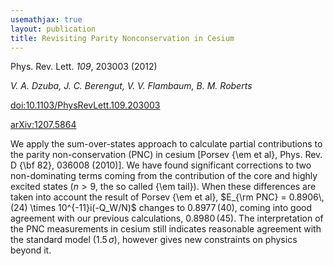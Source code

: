 ```yaml
---
usemathjax: true
layout: publication
title: Revisiting Parity Nonconservation in Cesium
---
```


Phys. Rev. Lett. *109*, 203003 (2012)

_V. A. Dzuba, J. C. Berengut, V. V. Flambaum, B. M. Roberts_

[doi:10.1103/PhysRevLett.109.203003](http://dx.doi.org/10.1103/PhysRevLett.109.203003)

[arXiv:1207.5864](http://arxiv.org/abs/1207.5864)


We apply the sum-over-states approach to calculate partial contributions to the parity non-conservation (PNC) in cesium [Porsev {\em et al}, Phys. Rev. D {\bf 82}, 036008 (2010)]. We have found significant corrections to two non-dominating terms coming from the contribution of the core and highly excited states ($n>9$, the so called {\em tail}). When these differences are taken into account the result of Porsev {\em et al}, $E_{\rm PNC} = 0.8906\,(24) \times 10^{-11}i(-Q_W/N)$ changes to $0.8977\,(40)$, coming into good agreement with our previous calculations, $0.8980\,(45)$. The interpretation of the PNC measurements in cesium still indicates reasonable agreement with the standard model ($1.5\,\sigma$), however gives new constraints on physics beyond it.

